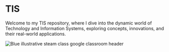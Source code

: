 # TIS

Welcome to my TIS repository, where I dive into the dynamic world of Technology and Information Systems, exploring concepts, innovations, and their real-world applications.

![Blue illustrative steam class google classroom header](https://github.com/user-attachments/assets/a3cd4e08-0f36-40cc-a80e-8d5eb264615d)

